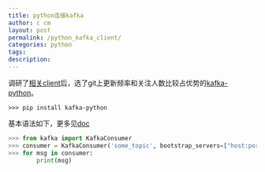 ```yaml
---
title: python连接kafka
author: c cm
layout: post
permalink: /python_kafka_client/
categories: python
tags:
description:
---
```


调研了[相关client](https://cwiki.apache.org/confluence/display/KAFKA/Clients#Clients-Python)后，选了git上更新频率和关注人数比较占优势的[kafka-python](https://github.com/dpkp/kafka-python)。

```
>>> pip install kafka-python
```

基本语法如下，更多见[doc](http://kafka-python.readthedocs.io/en/master/usage.html)

```python
>>> from kafka import KafkaConsumer
>>> consumer = KafkaConsumer('some_topic', bootstrap_servers=["host:port"])
>>> for msg in consumer:
        print(msg)
```